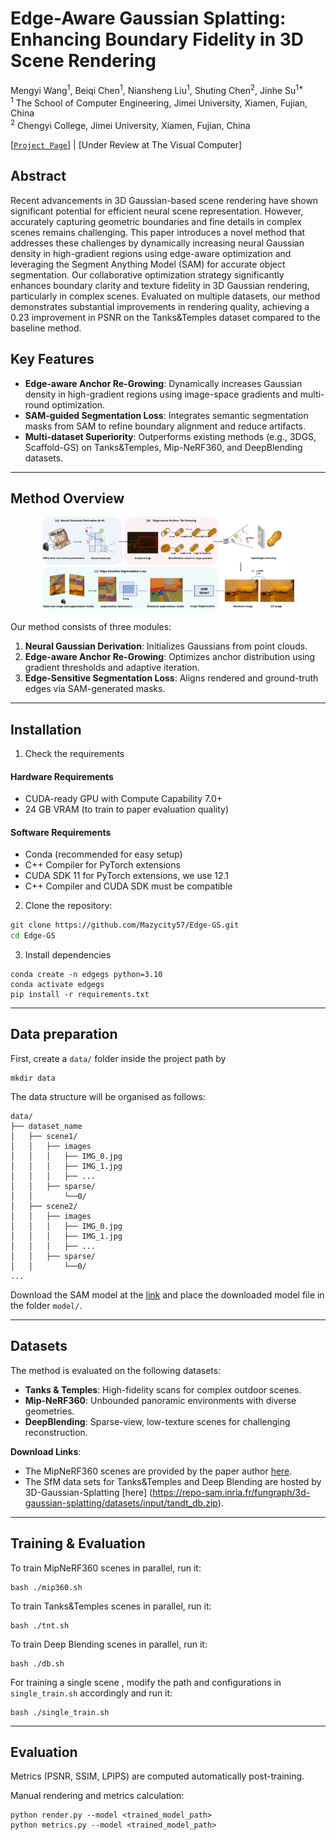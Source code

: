 # Edge-Aware Gaussian Splatting: Enhancing Boundary Fidelity in 3D Scene Rendering

Mengyi Wang<sup>1</sup>, Beiqi Chen<sup>1</sup>, Niansheng Liu<sup>1</sup>, Shuting Chen<sup>2</sup>, Jinhe Su<sup>1*</sup>  
<sup>1</sup> The School of Computer Engineering, Jimei University, Xiamen, Fujian, China  
<sup>2</sup> Chengyi College, Jimei University, Xiamen, Fujian, China  

[[`Project Page`](https://github.com/Mazycity57/Edge-GS)] | [Under Review at The Visual Computer]





## Abstract  

Recent advancements in 3D Gaussian-based scene rendering have shown significant potential for efficient neural scene representation. However, accurately capturing geometric boundaries and fine details in complex scenes remains challenging. This paper introduces a novel method that addresses these challenges by dynamically increasing neural Gaussian density in high-gradient regions using edge-aware optimization and leveraging the Segment Anything Model (SAM) for accurate object segmentation. Our collaborative optimization strategy significantly enhances boundary clarity and texture fidelity in 3D Gaussian rendering, particularly in complex scenes. Evaluated on multiple datasets, our method demonstrates substantial improvements in rendering quality, achieving a 0.23 improvement in PSNR on the Tanks&Temples dataset compared to the baseline method.


## Key Features  
- **Edge-aware Anchor Re-Growing**: Dynamically increases Gaussian density in high-gradient regions using image-space gradients and multi-round optimization.  
- **SAM-guided Segmentation Loss**: Integrates semantic segmentation masks from SAM to refine boundary alignment and reduce artifacts.  
- **Multi-dataset Superiority**: Outperforms existing methods (e.g., 3DGS, Scaffold-GS) on Tanks&Temples, Mip-NeRF360, and DeepBlending datasets.  

---

## Method Overview  
<p align="center">
  <img src="assets/fig2.png" width="80%" alt="Edge-GS Pipeline">
</p>  

Our method consists of three modules:  
1. **Neural Gaussian Derivation**: Initializes Gaussians from point clouds.  
2. **Edge-aware Anchor Re-Growing**: Optimizes anchor distribution using gradient thresholds and adaptive iteration.  
3. **Edge-Sensitive Segmentation Loss**: Aligns rendered and ground-truth edges via SAM-generated masks.  

---

## Installation  
1. Check the requirements
#### Hardware Requirements
- CUDA-ready GPU with Compute Capability 7.0+
- 24 GB VRAM (to train to paper evaluation quality)

#### Software Requirements
- Conda (recommended for easy setup)
- C++ Compiler for PyTorch extensions
- CUDA SDK 11 for PyTorch extensions, we use 12.1
- C++ Compiler and CUDA SDK must be compatible
2. Clone the repository:  
```bash
git clone https://github.com/Mazycity57/Edge-GS.git
cd Edge-GS
```
3. Install dependencies
```
conda create -n edgegs python=3.10
conda activate edgegs
pip install -r requirements.txt
```


---
## Data preparation

First, create a ```data/``` folder inside the project path by 

```
mkdir data
```

The data structure will be organised as follows:

```
data/
├── dataset_name
│   ├── scene1/
│   │   ├── images
│   │   │   ├── IMG_0.jpg
│   │   │   ├── IMG_1.jpg
│   │   │   ├── ...
│   │   ├── sparse/
│   │       └──0/
│   ├── scene2/
│   │   ├── images
│   │   │   ├── IMG_0.jpg
│   │   │   ├── IMG_1.jpg
│   │   │   ├── ...
│   │   ├── sparse/
│   │       └──0/
...
```


Download the SAM model at the [ link](https://github.com/facebookresearch/segment-anything) and place the downloaded model file in the folder ```model/```.

---
## Datasets  
The method is evaluated on the following datasets:  
- **Tanks & Temples**: High-fidelity scans for complex outdoor scenes.  
- **Mip-NeRF360**: Unbounded panoramic environments with diverse geometries.  
- **DeepBlending**: Sparse-view, low-texture scenes for challenging reconstruction.  

**Download Links**:  
- The MipNeRF360 scenes are provided by the paper author [here](https://jonbarron.info/mipnerf360/). 
- The SfM data sets for Tanks&Temples and Deep Blending are hosted by 3D-Gaussian-Splatting [here]
(https://repo-sam.inria.fr/fungraph/3d-gaussian-splatting/datasets/input/tandt_db.zip).

---

## Training & Evaluation  
To train MipNeRF360 scenes in parallel, run it:
```
bash ./mip360.sh
```

To train Tanks&Temples scenes in parallel, run it:
```
bash ./tnt.sh
```

To train Deep Blending scenes in parallel, run it:
```
bash ./db.sh
```

For training a single scene , modify the path and configurations in ```single_train.sh``` accordingly and run it:

```
bash ./single_train.sh
```
---

## Evaluation
Metrics (PSNR, SSIM, LPIPS) are computed automatically post-training.

Manual rendering and metrics calculation:
```
python render.py --model <trained_model_path>
python metrics.py --model <trained_model_path>
```